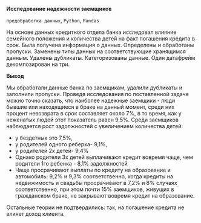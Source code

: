 **Исследование надежности заемщиков**

`предобработка данных`, `Python`, `Pandas`

На основе данных кредитного отдела банка исследовал влияние семейного положения и
количества детей на факт погашения кредита в срок. Была получена информация о
данных. Определены и обработаны пропуски. Заменены типы данных на соответствующие
хранящимся данным. Удалены дубликаты. Категоризованы данные. Один датафрейм декомпозирован на три.

**Вывод**

Мы обработали данные банка по заемщикам, удалили дубликаты и заполнили пропуски. Проведя исследования по поставленной задаче можно точно сказать, что наиболее надежные заемщики - люди бывшие или находящиеся в браке на данный момент, среди них процент невозврата в срок составляет около 7%, в то время, как у неженатых людей этот показатель равен 9,5%. Среди заемщиков наблюдается рост задолжностей с увеличением количества детей:

- у бездетных это 7,5%,
- у родителей одного реберка- 9,1%,
- у родителей 2х детей- 9,4%
- Однако родители 3х детей выплачивают кредит вовремя чаще, чем родители 1го ребенка - 8,1% задолжностей
- Чаще просрачивают выплаты по кредиту на образование и автомобиль: 9,2% и 9,3% соответственно, когда кредиты на недвижимость и свадьбы просрачивают в 7,2% и 8% случаях соответственно, при этом почти 15% заемщиков, живущих в гражданском браке, не закрывают вовремя кредит на образование.

Остальные теории не подтвердились: так, на погашение кредита не влияет доход клиента.
